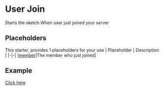 # User Join
Starts the sketch When user just joined your server

## Placeholders
This starter, provides 1 placeholders for your use
| Placeholder      | Description |
|-|-|
|[member](../placeholders/user.md)|The member who just joined|

## Example
[Click here](../examples/memberJoin)